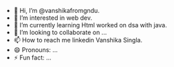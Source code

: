 - 👋 Hi, I’m @vanshikafromgndu.
- 👀 I’m interested in web dev.
- 🌱 I’m currently learning Html worked on dsa with java.
- 💞️ I’m looking to collaborate on ...
- 📫 How to reach me linkedin Vanshika Singla.
- 😄 Pronouns: ...
- ⚡ Fun fact: ...

<!---
vanshikafromgndu/vanshikafromgndu is a ✨ special ✨ repository because its `README.md` (this file) appears on your GitHub profile.
You can click the Preview link to take a look at your changes.
--->

